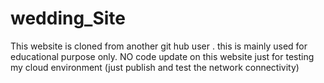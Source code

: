 # wedding_Site
This website is cloned from another git hub user . this is mainly used for educational purpose only. NO code update on this website just for testing my cloud environment  (just publish and test the network connectivity)
